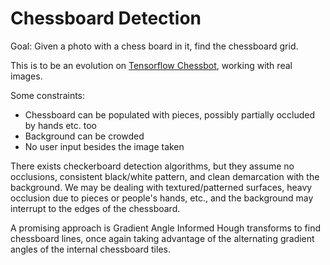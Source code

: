 # Chessboard Detection

Goal: Given a photo with a chess board in it, find the chessboard grid.

This is to be an evolution on [Tensorflow Chessbot](https://github.com/Elucidation/tensorflow_chessbot), working with real images.

Some constraints:

* Chessboard can be populated with pieces, possibly partially occluded by hands etc. too
* Background can be crowded
* No user input besides the image taken

There exists checkerboard detection algorithms, but they assume no occlusions, consistent black/white pattern, and clean demarcation with the background. We may be dealing with textured/patterned surfaces, heavy occlusion due to pieces or people's hands, etc., and the background may interrupt to the edges of the chessboard.

A promising approach is Gradient Angle Informed Hough transforms to find chessboard lines, once again taking advantage of the alternating gradient angles of the internal chessboard tiles.